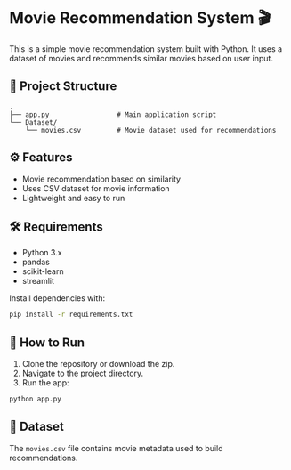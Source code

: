 # Movie Recommendation System 🎬

This is a simple movie recommendation system built with Python. It uses a dataset of movies and recommends similar movies based on user input.

## 📁 Project Structure

```
.
├── app.py                 # Main application script
└── Dataset/
    └── movies.csv         # Movie dataset used for recommendations
```

## ⚙️ Features

- Movie recommendation based on similarity
- Uses CSV dataset for movie information
- Lightweight and easy to run

## 🛠️ Requirements

- Python 3.x
- pandas
- scikit-learn
- streamlit

Install dependencies with:

```bash
pip install -r requirements.txt
```

## 🚀 How to Run

1. Clone the repository or download the zip.
2. Navigate to the project directory.
3. Run the app:

```bash
python app.py
```

## 📂 Dataset

The `movies.csv` file contains movie metadata used to build recommendations.

